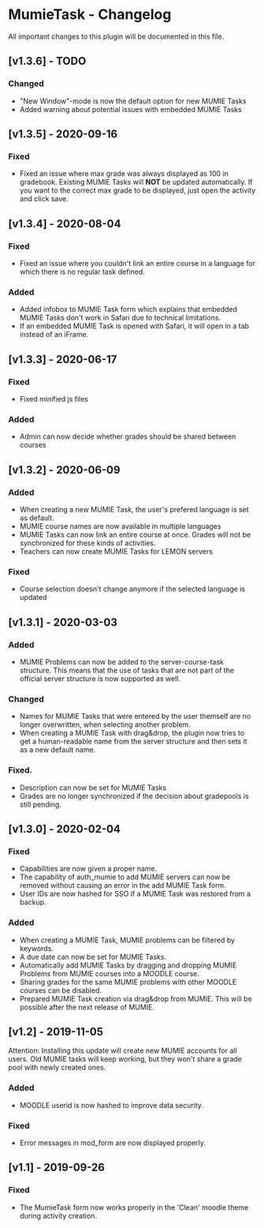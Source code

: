 # MumieTask - Changelog

All important changes to this plugin will be documented in this file.

## [v1.3.6] - TODO
### Changed
- "New Window"-mode is now the default option for new MUMIE Tasks
- Added warning about potential issues with embedded MUMIE Tasks

## [v1.3.5] - 2020-09-16
### Fixed
- Fixed an issue where max grade was always displayed as 100 in gradebook. 
Existing MUMIE Tasks will __NOT__ be updated automatically. If you want to the correct max grade to be displayed, just open the activity and click save.

## [v1.3.4] - 2020-08-04
### Fixed
- Fixed an issue where you couldn't link an entire course in a language for which there is no regular task defined.

### Added
- Added infobox to MUMIE Task form which explains that embedded MUMIE Tasks don't work in Safari due to technical limitations.
- If an embedded MUMIE Task is opened with Safari, it will open in a tab instead of an iFrame.

## [v1.3.3] - 2020-06-17
### Fixed
- Fixed minified js files

### Added
- Admin can now decide whether grades should be shared between courses

## [v1.3.2] - 2020-06-09
### Added
- When creating a new MUMIE Task, the user's prefered language is set as default.
- MUMIE course names are now available in multiple languages
- MUMIE Tasks can now link an entire course at once. Grades will not be synchronized for these kinds of activities.
- Teachers can now create MUMIE Tasks for LEMON servers

### Fixed
- Course selection doesn't change anymore if the selected language is updated

## [v1.3.1] - 2020-03-03
### Added
- MUMIE Problems can now be added to the server-course-task structure. This means that the use of tasks that are not part of the official server structure is now supported as well.

### Changed
- Names for MUMIE Tasks that were entered by the user themself are no longer overwritten, when selecting another problem.
- When creating a MUMIE Task with drag&amp;drop, the plugin now tries to get a human-readable name from the server structure and then sets it as a new default name.

### Fixed.
- Description can now be set for MUMIE Tasks
- Grades are no longer synchronized if the decision about gradepools is still pending.

## [v1.3.0] - 2020-02-04
### Fixed
- Capabilities are now given a proper name.
- The capability of auth_mumie to add MUMIE servers can now be removed without causing an error in the add MUMIE Task form.
- User IDs are now hashed for SSO if a MUMIE Task was restored from a backup.

### Added
- When creating a MUMIE Task, MUMIE problems can be filtered by keywords.
- A due date can now be set for MUMIE Tasks.
- Automatically add MUMIE Tasks by dragging and dropping MUMIE Problems from MUMIE courses into a MOODLE course.
- Sharing grades for the same MUMIE problems with other MOODLE courses can be disabled.
- Prepared MUMIE Task creation via drag&amp;drop from MUMIE. This will be possible after the next release of MUMIE.

## [v1.2] - 2019-11-05
Attention: Installing this update will create new MUMIE accounts for all users. Old MUMIE tasks will keep working, but they won't share a grade pool with newly created ones.
### Added
- MOODLE userid is now hashed to improve data security.

### Fixed
- Error messages in mod_form are now displayed properly.


## [v1.1] - 2019-09-26
### Fixed
- The MumieTask form now works properly in the 'Clean' moodle theme during activity creation.


